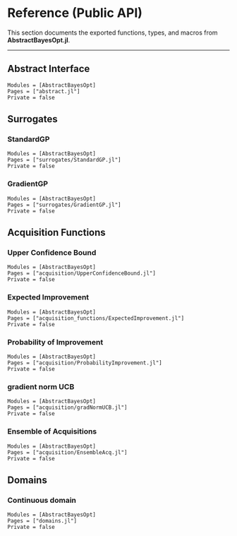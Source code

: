 # Reference (Public API)

This section documents the exported functions, types, and macros from **AbstractBayesOpt.jl**.

---

## Abstract Interface

```@autodocs
Modules = [AbstractBayesOpt]
Pages = ["abstract.jl"]
Private = false
```
## Surrogates

### StandardGP
```@autodocs
Modules = [AbstractBayesOpt]
Pages = ["surrogates/StandardGP.jl"]
Private = false
```

### GradientGP
```@autodocs
Modules = [AbstractBayesOpt]
Pages = ["surrogates/GradientGP.jl"]
Private = false
```

## Acquisition Functions

### Upper Confidence Bound
```@autodocs
Modules = [AbstractBayesOpt]
Pages = ["acquisition/UpperConfidenceBound.jl"]
Private = false
```

### Expected Improvement
```@autodocs
Modules = [AbstractBayesOpt]
Pages = ["acquisition_functions/ExpectedImprovement.jl"]
Private = false
```

### Probability of Improvement
```@autodocs
Modules = [AbstractBayesOpt]
Pages = ["acquisition/ProbabilityImprovement.jl"]
Private = false
```

### gradient norm UCB
```@autodocs
Modules = [AbstractBayesOpt]
Pages = ["acquisition/gradNormUCB.jl"]
Private = false
```

### Ensemble of Acquisitions
```@autodocs
Modules = [AbstractBayesOpt]
Pages = ["acquisition/EnsembleAcq.jl"]
Private = false
```

## Domains

### Continuous domain
```@autodocs
Modules = [AbstractBayesOpt]
Pages = ["domains.jl"]
Private = false
```